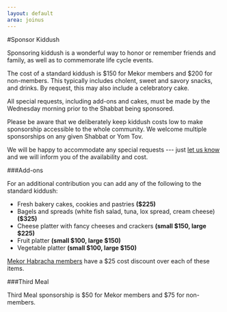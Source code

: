 ```yaml
---
layout: default
area: joinus
---
```


#Sponsor Kiddush

Sponsoring kiddush is a wonderful way to honor or remember friends and family, as well as to commemorate life cycle events.

The cost of a standard kiddush is $150 for Mekor members and $200 for non-members. This typically includes cholent, sweet and savory snacks, and drinks. By request, this may also include a celebratory cake.

All special requests, including add-ons and cakes, must be made by the Wednesday morning prior to the Shabbat being sponsored.

Please be aware that we deliberately keep kiddush costs low to make sponsorship accessible to the whole community. We welcome multiple sponsorships on any given Shabbat or Yom Tov.

We will be happy to accommodate any special requests --- just [let us know](mailto:kiddush@mekorhabracha.org) and we will inform you of the availability and cost.

###Add-ons

For an additional contribution you can add any of the following to the standard kiddush:

- Fresh bakery cakes, cookies and pastries **($225)**
- Bagels and spreads (white fish salad, tuna, lox spread, cream cheese) **($325)**
- Cheese platter with fancy cheeses and crackers **(small $150, large $225)**
- Fruit platter **(small $100, large $150)**
- Vegetable platter **(small $100, large $150)**

[Mekor Habracha members]({{site.url}}/about/become-member.html) have a $25 cost discount over each of these items.

###Third Meal

Third Meal sponsorship is $50 for Mekor members and $75 for non-members.
